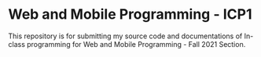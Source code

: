 # Web and Mobile Programming - ICP1

This repository is for submitting my source code and documentations of In-class programming for Web and Mobile Programming - Fall 2021 Section.
